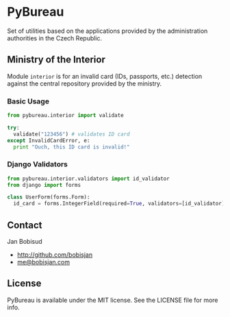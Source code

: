 # PyBureau

Set of utilities based on the applications provided by the administration authorities in the Czech Republic.

## Ministry of the Interior

Module `interior` is for an invalid card (IDs, passports, etc.) detection against the central repository provided by the ministry.


### Basic Usage

```python
from pybureau.interior import validate

try:
  validate("123456") # validates ID card
except InvalidCardError, e:
  print "Ouch, this ID card is invalid!"
```

### Django Validators

```python
from pybureau.interior.validators import id_validator
from django import forms

class UserForm(forms.Form):
  id_card = forms.IntegerField(required=True, validators=[id_validator])
```

## Contact

Jan Bobisud

- http://github.com/bobisjan
- me@bobisjan.com

## License

PyBureau is available under the MIT license. See the LICENSE file for more info.
